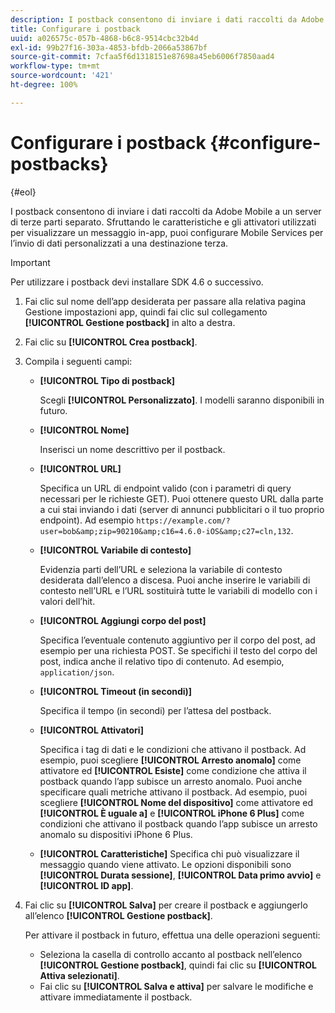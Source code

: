 ```yaml
---
description: I postback consentono di inviare i dati raccolti da Adobe Mobile a un server di terze parti separato. Sfruttando le caratteristiche e gli attivatori utilizzati per visualizzare un messaggio in-app, puoi configurare Mobile Services per l’invio di dati personalizzati a una destinazione terza.
title: Configurare i postback
uuid: a026575c-057b-4868-b6c8-9514cbc32b4d
exl-id: 99b27f16-303a-4853-bfdb-2066a53867bf
source-git-commit: 7cfaa5f6d1318151e87698a45eb6006f7850aad4
workflow-type: tm+mt
source-wordcount: '421'
ht-degree: 100%

---
```


# Configurare i postback {#configure-postbacks}

{#eol}

I postback consentono di inviare i dati raccolti da Adobe Mobile a un server di terze parti separato. Sfruttando le caratteristiche e gli attivatori utilizzati per visualizzare un messaggio in-app, puoi configurare Mobile Services per l’invio di dati personalizzati a una destinazione terza.

>[!IMPORTANT]
>
>Per utilizzare i postback devi installare SDK 4.6 o successivo.

1. Fai clic sul nome dell’app desiderata per passare alla relativa pagina Gestione impostazioni app, quindi fai clic sul collegamento **[!UICONTROL Gestione postback]** in alto a destra.
2. Fai clic su **[!UICONTROL Crea postback]**.
3. Compila i seguenti campi:

   * **[!UICONTROL Tipo di postback]**

      Scegli **[!UICONTROL Personalizzato]**. I modelli saranno disponibili in futuro.

   * **[!UICONTROL Nome]**

      Inserisci un nome descrittivo per il postback.

   * **[!UICONTROL URL]**

      Specifica un URL di endpoint valido (con i parametri di query necessari per le richieste GET). Puoi ottenere questo URL dalla parte a cui stai inviando i dati (server di annunci pubblicitari o il tuo proprio endpoint). Ad esempio `https://example.com/?user=bob&amp;zip=90210&amp;c16=4.6.0-iOS&amp;c27=cln,132`.

   * **[!UICONTROL Variabile di contesto]**

      Evidenzia parti dell’URL e seleziona la variabile di contesto desiderata dall’elenco a discesa. Puoi anche inserire le variabili di contesto nell’URL e l’URL sostituirà tutte le variabili di modello con i valori dell’hit.

   * **[!UICONTROL Aggiungi corpo del post]**

      Specifica l’eventuale contenuto aggiuntivo per il corpo del post, ad esempio per una richiesta POST. Se specifichi il testo del corpo del post, indica anche il relativo tipo di contenuto. Ad esempio, `application/json`.

   * **[!UICONTROL Timeout (in secondi)]**

      Specifica il tempo (in secondi) per l’attesa del postback.

   * **[!UICONTROL Attivatori]**

      Specifica i tag di dati e le condizioni che attivano il postback. Ad esempio, puoi scegliere **[!UICONTROL Arresto anomalo]** come attivatore ed **[!UICONTROL Esiste]** come condizione che attiva il postback quando l’app subisce un arresto anomalo. Puoi anche specificare quali metriche attivano il postback. Ad esempio, puoi scegliere **[!UICONTROL Nome del dispositivo]** come attivatore ed **[!UICONTROL È uguale a]** e **[!UICONTROL iPhone 6 Plus]** come condizioni che attivano il postback quando l’app subisce un arresto anomalo su dispositivi iPhone 6 Plus.

   * **[!UICONTROL Caratteristiche]**
   Specifica chi può visualizzare il messaggio quando viene attivato. Le opzioni disponibili sono **[!UICONTROL Durata sessione]**, **[!UICONTROL Data primo avvio]** e **[!UICONTROL ID app]**.

4. Fai clic su **[!UICONTROL Salva]** per creare il postback e aggiungerlo all’elenco **[!UICONTROL Gestione postback]**.

   Per attivare il postback in futuro, effettua una delle operazioni seguenti:

   * Seleziona la casella di controllo accanto al postback nell’elenco **[!UICONTROL Gestione postback]**, quindi fai clic su **[!UICONTROL Attiva selezionati]**.
   * Fai clic su **[!UICONTROL Salva e attiva]** per salvare le modifiche e attivare immediatamente il postback.
